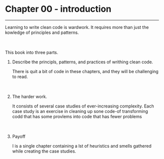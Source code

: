 # Chapter 00 - introduction

***

Learning to write clean code is wardwork. 
It requires more than just the kowledge of principles and patterns.<br/><br/><br/>


This book into three parts.

1. Describe the principls, patterns, and practices of writhing clean code.

    There is quit a bit of code in these chapters, and they will be challenging to read.<br/><br/><br/>

2. The harder work.

    It consists of several case studies of ever-increasing complexity.
    Each case study is an exercise in cleaning up sone code-of transforming codd that has some provlems 
    into code that has fewer problems<br/><br/><br/>

3. Payoff 

    I is a single chapter containing a lst of heuristics and smells gathered while creating the case studies.




